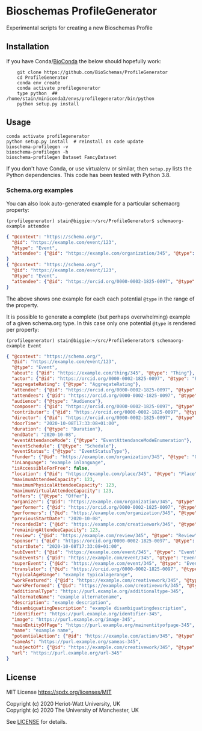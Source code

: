 # Bioschemas ProfileGenerator
Experimental scripts for creating a new Bioschemas Profile

## Installation

If you have Conda/[BioConda](https://bioconda.github.io/) the below should hopefully work:

```shell
    git clone https://github.com/BioSchemas/ProfileGenerator
    cd ProfileGenerator
    conda env create
    conda activate profilegenerator
    type python  ## /home/stain/miniconda3/envs/profilegenerator/bin/python
    python setup.py install
```

## Usage

```
conda activate profilegenerator
python setup.py install  # reinstall on code update
bioschema-profilegen -v
bioschema-profilegen -h
bioschema-profilegen Dataset FancyDataset
```

If you don't have Conda, or use virtualenv or similar, then `setup.py` lists the Python dependencies. This code has been tested with Python 3.8.

### Schema.org examples

You can also look auto-generated example for a particular schemaorg property:


```shell
(profilegenerator) stain@biggie:~/src/ProfileGenerator$ schemaorg-example attendee
```

```json
{ "@context": "https://schema.org/",
  "@id": "https://example.com/event/123",
  "@type": "Event",
  "attendee": {"@id": "https://example.com/organization/345", "@type": "Organization"}
}
{ "@context": "https://schema.org/",
  "@id": "https://example.com/event/123",
  "@type": "Event",
  "attendee": {"@id": "https://orcid.org/0000-0002-1825-0097", "@type": "Person"}
}
```

The above shows one example for each each potential `@type` in the range of the property.

It is possible to generate a complete (but perhaps overwhelming) example of a given schema.org type. In this case only one potential `@type` is rendered per property:

```shell
(profilegenerator) stain@biggie:~/src/ProfileGenerator$ schemaorg-example Event
```

```json
{ "@context": "https://schema.org/",
  "@id": "https://example.com/event/123",
  "@type": "Event",
  "about": {"@id": "https://example.com/thing/345", "@type": "Thing"},
  "actor": {"@id": "https://orcid.org/0000-0002-1825-0097", "@type": "Person"},
  "aggregateRating": {"@type": "AggregateRating"},
  "attendee": {"@id": "https://orcid.org/0000-0002-1825-0097", "@type": "Person"},
  "attendees": {"@id": "https://orcid.org/0000-0002-1825-0097", "@type": "Person"},
  "audience": {"@type": "Audience"},
  "composer": {"@id": "https://orcid.org/0000-0002-1825-0097", "@type": "Person"},
  "contributor": {"@id": "https://orcid.org/0000-0002-1825-0097", "@type": "Person"},
  "director": {"@id": "https://orcid.org/0000-0002-1825-0097", "@type": "Person"},
  "doorTime": "2020-10-08T17:33:08+01:00",
  "duration": {"@type": "Duration"},
  "endDate": "2020-10-08",
  "eventAttendanceMode": {"@type": "EventAttendanceModeEnumeration"},
  "eventSchedule": {"@type": "Schedule"},
  "eventStatus": {"@type": "EventStatusType"},
  "funder": {"@id": "https://example.com/organization/345", "@type": "Organization"},
  "inLanguage": "example inlanguage",
  "isAccessibleForFree": false,
  "location": {"@id": "https://example.com/place/345", "@type": "Place"},
  "maximumAttendeeCapacity": 123,
  "maximumPhysicalAttendeeCapacity": 123,
  "maximumVirtualAttendeeCapacity": 123,
  "offers": {"@type": "Offer"},
  "organizer": {"@id": "https://example.com/organization/345", "@type": "Organization"},
  "performer": {"@id": "https://orcid.org/0000-0002-1825-0097", "@type": "Person"},
  "performers": {"@id": "https://example.com/organization/345", "@type": "Organization"},
  "previousStartDate": "2020-10-08",
  "recordedIn": {"@id": "https://example.com/creativework/345", "@type": "CreativeWork"},
  "remainingAttendeeCapacity": 123,
  "review": {"@id": "https://example.com/review/345", "@type": "Review"},
  "sponsor": {"@id": "https://orcid.org/0000-0002-1825-0097", "@type": "Person"},
  "startDate": "2020-10-08T17:33:08+01:00",
  "subEvent": {"@id": "https://example.com/event/345", "@type": "Event"},
  "subEvents": {"@id": "https://example.com/event/345", "@type": "Event"},
  "superEvent": {"@id": "https://example.com/event/345", "@type": "Event"},
  "translator": {"@id": "https://orcid.org/0000-0002-1825-0097", "@type": "Person"},
  "typicalAgeRange": "example typicalagerange",
  "workFeatured": {"@id": "https://example.com/creativework/345", "@type": "CreativeWork"},
  "workPerformed": {"@id": "https://example.com/creativework/345", "@type": "CreativeWork"},
  "additionalType": "https://purl.example.org/additionaltype-345",
  "alternateName": "example alternatename",
  "description": "example description",
  "disambiguatingDescription": "example disambiguatingdescription",
  "identifier": "https://purl.example.org/identifier-345",
  "image": "https://purl.example.org/image-345",
  "mainEntityOfPage": "https://purl.example.org/mainentityofpage-345",
  "name": "example name",
  "potentialAction": {"@id": "https://example.com/action/345", "@type": "Action"},
  "sameAs": "https://purl.example.org/sameas-345",
  "subjectOf": {"@id": "https://example.com/creativework/345", "@type": "CreativeWork"},
  "url": "https://purl.example.org/url-345"
}
```

## License

MIT License <https://spdx.org/licenses/MIT>
  
Copyright (c) 2020 Heriot-Watt University, UK  
Copyright (c) 2020 The University of Manchester, UK

See [LICENSE](LICENSE) for details.
